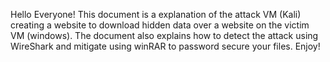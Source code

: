 Hello Everyone!
This document is a explanation of the attack VM (Kali) creating a website to download hidden data over a website on the victim VM (windows).
The document also explains how to detect the attack using WireShark and mitigate using winRAR to password secure your files.
Enjoy!
